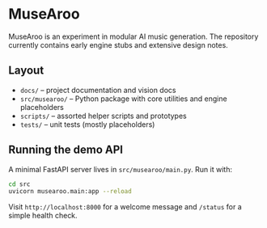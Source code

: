 # MuseAroo

MuseAroo is an experiment in modular AI music generation. The repository currently contains early engine stubs and extensive design notes.

## Layout

- `docs/` – project documentation and vision docs
- `src/musearoo/` – Python package with core utilities and engine placeholders
- `scripts/` – assorted helper scripts and prototypes
- `tests/` – unit tests (mostly placeholders)

## Running the demo API

A minimal FastAPI server lives in `src/musearoo/main.py`.
Run it with:

```bash
cd src
uvicorn musearoo.main:app --reload
```

Visit `http://localhost:8000` for a welcome message and `/status` for a simple health check.
